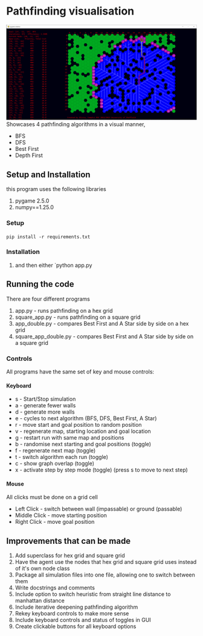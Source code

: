 # Pathfinding visualisation
![image of the app showing bfs](image.png)
Showcases 4 pathfinding algorithms in a visual manner,
* BFS
* DFS
* Best First
* Depth First

## Setup and Installation
this program uses the following libraries

1. pygame 2.5.0
2. numpy==1.25.0

### Setup
`pip install -r requirements.txt`

### Installation
1. and then either `python app.py

## Running the code
There are four different programs

1. app.py - runs pathfinding on a hex grid
2. square_app.py - runs pathfinding on a square grid
3. app_double.py - compares Best First and A Star side by side on a hex grid
4. square_app_double.py - compares Best First and A Star side by side on a square grid

### Controls
All programs have the same set of key and mouse controls:

#### Keyboard
* s - Start/Stop simulation
* a - generate fewer walls
* d - generate more walls
* e - cycles to next algorithm (BFS, DFS, Best First, A Star)
* r - move start and goal position to random position
* v - regenerate map, starting location and goal location
* g - restart run with same map and positions
* b - randomise next starting and goal positions (toggle)
* f - regenerate next map (toggle)
* t - switch algorithm each run (toggle)
* c - show graph overlap (toggle)
* x - activate step by step mode (toggle) (press s to move to next step)

#### Mouse
All clicks must be done on a grid cell
* Left Click - switch between wall (impassable) or ground (passable)
* Middle Click - move starting position
* Right Click - move goal position

## Improvements that can be made

1. Add superclass for hex grid and square grid
2. Have the agent use the nodes that hex grid and square grid uses instead of it's own node class
3. Package all simulation files into one file, allowing one to switch between them
4. Write docstrings and comments
5. Include option to switch heuristic from straight line distance to manhattan distance
6. Include iterative deepening pathfinding algorithm
7. Rekey keyboard controls to make more sense
8. Include keyboard controls and status of toggles in GUI
9. Create clickable buttons for all keyboard options

